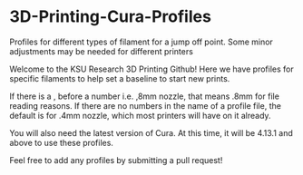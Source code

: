 # 3D-Printing-Cura-Profiles
Profiles for different types of filament for a jump off point. Some minor adjustments may be needed for different printers

Welcome to the KSU Research 3D Printing Github! Here we have profiles for specific filaments to help set a baseline to start new prints. 

If there is a , before a number i.e. ,8mm nozzle, that means .8mm for file reading reasons. If there are no numbers in the name of a profile file, the default is for .4mm nozzle, which most printers will have on it already. 

You will also need the latest version of Cura. At this time, it will be 4.13.1 and above to use these profiles.

Feel free to add any profiles by submitting a pull request!
